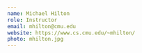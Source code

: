 ```yaml
---
name: Michael Hilton
role: Instructor
email: mhilton@cmu.edu
website: https://www.cs.cmu.edu/~mhilton/
photo: mhilton.jpg
---
```



